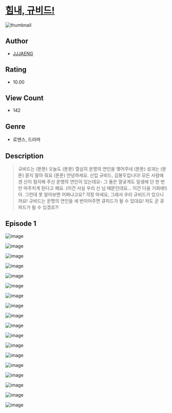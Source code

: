 # [힘내, 규비드!](https://comic.naver.com/challenge/list?titleId=810243)
![thumbnail](https://image-comic.pstatic.net/user_contents_data/challenge_comic/2023/05/23/343395/upload_7149802178526655794_480x623.jpeg)

## Author
- [JJJAENG](https://comic.naver.com/artistTitle?id=343395)

## Rating
- 10.00

## View Count
- 142

## Genre
- 로맨스, 드라마

## Description
> 규비드는 (뚠뚠) 오늘도 (뚠뚠) 열심히 운명의 연인을 맺어주네 (뚠뚠) 성과는 (뚠뚠) 묻지 말아 줘요 (뚠뚠) 안녕하세요. 신입 규비드, 김봉두입니다! 모든 사람에겐 신이 점지해 주신 운명의 연인이 있는데요- 그 둘은 얄궂게도 일생에 단 한 번만 마주치게 된다고 해요. (이건 사실 우리 신 님 때문인데요... 이건 다음 기회에!) 아. 그런데 못 알아보면 어쩌냐고요? 걱정 마세요, 그래서 우리 규비드가 있으니까요! 규비드는 운명의 연인을 세 번이어주면 큐피드가 될 수 있대요! 저도 곧 큐피드가 될 수 있겠죠?!


## Episode 1
![image](https://image-comic.pstatic.net/user_contents_data/challenge_comic/2023/05/23/343395/upload_3905245822106284641.jpeg)

![image](https://image-comic.pstatic.net/user_contents_data/challenge_comic/2023/05/23/343395/upload_3991650947703398755.jpeg)

![image](https://image-comic.pstatic.net/user_contents_data/challenge_comic/2023/05/23/343395/upload_3545850474969785699.jpeg)

![image](https://image-comic.pstatic.net/user_contents_data/challenge_comic/2023/05/23/343395/upload_3546694890537968952.jpeg)

![image](https://image-comic.pstatic.net/user_contents_data/challenge_comic/2023/05/23/343395/upload_7075828149274032433.jpeg)

![image](https://image-comic.pstatic.net/user_contents_data/challenge_comic/2023/05/23/343395/upload_7291997637198492464.jpeg)

![image](https://image-comic.pstatic.net/user_contents_data/challenge_comic/2023/05/23/343395/upload_7089340244430960737.jpeg)

![image](https://image-comic.pstatic.net/user_contents_data/challenge_comic/2023/05/23/343395/upload_3760846745264795698.jpeg)

![image](https://image-comic.pstatic.net/user_contents_data/challenge_comic/2023/05/23/343395/upload_7161628530557859120.jpeg)

![image](https://image-comic.pstatic.net/user_contents_data/challenge_comic/2023/05/23/343395/upload_3919930688234731058.jpeg)

![image](https://image-comic.pstatic.net/user_contents_data/challenge_comic/2023/05/23/343395/upload_7363728672021374310.jpeg)

![image](https://image-comic.pstatic.net/user_contents_data/challenge_comic/2023/05/23/343395/upload_7148672967200092467.jpeg)

![image](https://image-comic.pstatic.net/user_contents_data/challenge_comic/2023/05/23/343395/upload_3979268053658843493.jpeg)

![image](https://image-comic.pstatic.net/user_contents_data/challenge_comic/2023/05/23/343395/upload_7161063363599033394.jpeg)

![image](https://image-comic.pstatic.net/user_contents_data/challenge_comic/2023/05/23/343395/upload_3558466249931710774.jpeg)

![image](https://image-comic.pstatic.net/user_contents_data/challenge_comic/2023/05/23/343395/upload_7293129038105949753.jpeg)

![image](https://image-comic.pstatic.net/user_contents_data/challenge_comic/2023/05/23/343395/upload_7221633487816700208.jpeg)

![image](https://image-comic.pstatic.net/user_contents_data/challenge_comic/2023/05/23/343395/upload_7365186632174286393.jpeg)
